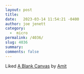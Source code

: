 ```yaml
---
layout: post
title:  
date:   2023-03-14 11:54:21 -0400
author: joe jenett
category:
  -  micro
permalink: /4036/
slug: 4036
summary: 
comments: false
---
```

Liked <a class="u-url" title="writing.as.amit" href="https://amitg.blog/a-blank-canvas">A Blank Canvas</a> by <span class="p-name"><a href="https://micro.blog/amit">Amit</a></span>


<a href="https://brid.gy/publish/mastodon"></a>